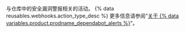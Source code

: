 与仓库中的安全漏洞警报相关的活动。 {% data reusables.webhooks.action_type_desc %} 更多信息请参阅“[关于 {% data variables.product.prodname_dependabot_alerts %}](/github/managing-security-vulnerabilities/about-alerts-for-vulnerable-dependencies/)”。
